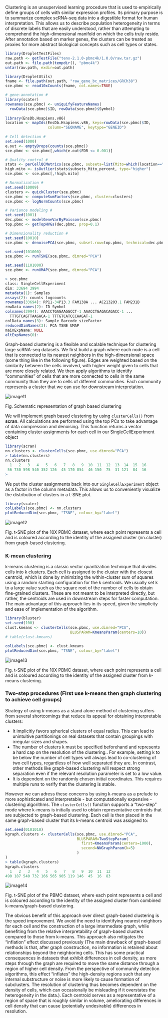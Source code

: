 Clustering is an unsupervised learning procedure that is used to empirically define groups of cells with similar expression profiles. Its primary purpose is to summarize complex scRNA-seq data into a digestible format for human interpretation. This allows us to describe population heterogeneity in terms of discrete labels that are easily understood, rather than attempting to comprehend the high-dimensional manifold on which the cells truly reside. After annotation based on marker genes, the clusters can be treated as proxies for more abstract biological concepts such as cell types or states.

```r
library(DropletTestFiles)
raw.path <- getTestFile("tenx-2.1.0-pbmc4k/1.0.0/raw.tar.gz")
out.path <- file.path(tempdir(), "pbmc4k")
untar(raw.path, exdir=out.path)

library(DropletUtils)
fname <- file.path(out.path, "raw_gene_bc_matrices/GRCh38")
sce.pbmc <- read10xCounts(fname, col.names=TRUE)

# gene-annotation #
library(scater)
rownames(sce.pbmc) <- uniquifyFeatureNames(
  rowData(sce.pbmc)$ID, rowData(sce.pbmc)$Symbol)
  
library(EnsDb.Hsapiens.v86)
location <- mapIds(EnsDb.Hsapiens.v86, keys=rowData(sce.pbmc)$ID, 
                   column="SEQNAME", keytype="GENEID")
                   
# Cell detection #
set.seed(1000)
e.out <- emptyDrops(counts(sce.pbmc))
sce.pbmc <- sce.pbmc[,which(e.out$FDR <= 0.001)]

# Quality control #
stats <- perCellQCMetrics(sce.pbmc, subsets=list(Mito=which(location=="MT")))
high.mito <- isOutlier(stats$subsets_Mito_percent, type="higher")
sce.pbmc <- sce.pbmc[,!high.mito]

# Normalization # 
set.seed(10009)
clusters <- quickCluster(sce.pbmc)
sce.pbmc <- computeSumFactors(sce.pbmc, cluster=clusters)
sce.pbmc <- logNormCounts(sce.pbmc)

# Variance modeling #
set.seed(1001)
dec.pbmc <- modelGeneVarByPoisson(sce.pbmc)
top.pbmc <- getTopHVGs(dec.pbmc, prop=0.1)

# Dimensionality reduction # 
set.seed(10010)
sce.pbmc <- denoisePCA(sce.pbmc, subset.row=top.pbmc, technical=dec.pbmc)

set.seed(101000)
sce.pbmc <- runTSNE(sce.pbmc, dimred="PCA")

set.seed(1101000)
sce.pbmc <- runUMAP(sce.pbmc, dimred="PCA")

> sce.pbmc
class: SingleCellExperiment 
dim: 33694 3994 
metadata(1): Samples
assays(2): counts logcounts
rownames(33694): RP11-34P13.3 FAM138A ... AC213203.1 FAM231B
rowData names(2): ID Symbol
colnames(3994): AAACCTGAGAAGGCCT-1 AAACCTGAGACAGACC-1 ...
  TTTGTCAGTTAAGACA-1 TTTGTCATCCCAAGAT-1
colData names(3): Sample Barcode sizeFactor
reducedDimNames(3): PCA TSNE UMAP
mainExpName: NULL
altExpNames(0):
```

Graph-based clustering is a flexible and scalable technique for clustering large scRNA-seq datasets. We first build a graph where each node is a cell that is connected to its nearest neighbors in the high-dimensional space (some thing like in the following figure). Edges are weighted based on the similarity between the cells involved, with higher weight given to cells that are more closely related. We then apply algorithms to identify “communities” of cells that are more connected to cells in the same community than they are to cells of different communities. Each community represents a cluster that we can use for downstream interpretation.

![image11](https://user-images.githubusercontent.com/85447250/212389295-f3b3ebf0-8b6e-480a-a337-31332b53daca.png)

Fig. Schematic representation of graph based clustering

We will implement graph based clustering by using `clusterCells()` from  **scran**. All calculations are performed using the top PCs to take advantage of data compression and denoising. This function returns a vector containing cluster assignments for each cell in our SingleCellExperiment object

```r
library(scran)
nn.clusters <- clusterCells(sce.pbmc, use.dimred="PCA")
> table(nn.clusters)
nn.clusters
  1   2   3   4   5   6   7   8   9  10  11  12  13  14  15  16 
 56 730 598 540 352 126  45 170 854  46 150  75  31 121  84  16 
> 
```
We put the cluster assignments back into our `SingleCellExperiment` object as a factor in the column metadata. This allows us to conveniently visualize the distribution of clusters in a t-SNE plot.

```r
library(scater)
colLabels(sce.pbmc) <- nn.clusters
plotReducedDim(sce.pbmc, "TSNE", colour_by="label")
```

![image12](https://user-images.githubusercontent.com/85447250/212417830-55f5c690-a382-4d8e-ab85-f314771368eb.png)

Fig. t-SNE plot of the 10X PBMC dataset, where each point represents a cell and is coloured according to the identity of the assigned cluster (nn.cluster) from graph-based clustering.

### K-mean clustering 

k-means clustering is a classic vector quantization technique that divides cells into k clusters. Each cell is assigned to the cluster with the closest centroid, which is done by minimizing the within-cluster sum of squares using a random starting configuration for the k centroids. We usually set k to a large value such as the square root of the number of cells to obtain fine-grained clusters. These are not meant to be interpreted directly, but rather, the centroids are used in downstream steps for faster computation. The main advantage of this approach lies in its speed, given the simplicity and ease of implementation of the algorithm.

```r
library(bluster)
set.seed(100)
clust.kmeans <- clusterCells(sce.pbmc, use.dimred="PCA", 
                             BLUSPARAM=KmeansParam(centers=10))
# table(clust.kmeans)

colLabels(sce.pbmc) <- clust.kmeans
plotReducedDim(sce.pbmc, "TSNE", colour_by="label")
```
![image13](https://user-images.githubusercontent.com/85447250/212501862-57612560-6a3b-4ff6-8a55-4e137409366c.png)

Fig. t-SNE plot of the 10X PBMC dataset, where each point represents a cell and is coloured according to the identity of the assigned cluster from k-means clustering. 


### Two-step procedures (First use k-means then graph clustering to achieve cell groups)

Strategy of using k-means as a stand alone method of clustering suffers from several shortcomings that reduce its appeal for obtaining interpretable clusters:

+ It implicitly favors spherical clusters of equal radius. This can lead to unintuitive partitionings on real datasets that contain groupings with irregular sizes and shapes.
+ The number of clusters k must be specified beforehand and represents a hard cap on the resolution of the clustering.. For example, setting k to be below the number of cell types will always lead to co-clustering of two cell types, regardless of how well separated they are. In contrast, other methods like graph-based clustering will respect strong separation even if the relevant resolution parameter is set to a low value.
+ It is dependent on the randomly chosen initial coordinates. This requires multiple runs to verify that the clustering is stable.

However we can adress these concerns by using k-means as a prelude to more sophisticated and interpretable - but computationally expensive - clustering algorithms. The `clusterCells()` function supports a “two-step” mode where k-means is initially used to obtain representative centroids that are subjected to graph-based clustering. Each cell is then placed in the same graph-based cluster that its k-means centroid was assigned to:

```r
set.seed(0101010)
kgraph.clusters <- clusterCells(sce.pbmc, use.dimred="PCA",
                                BLUSPARAM=TwoStepParam(
                                  first=KmeansParam(centers=1000),
                                  second=NNGraphParam(k=5)
                                )
)
> table(kgraph.clusters)
kgraph.clusters
  1   2   3   4   5   6   7   8   9  10  11  12 
490 187 540 732 166 565 905 119 146  45  16  83 
```

![image14](https://user-images.githubusercontent.com/85447250/212503651-37ae3160-79af-449a-8710-34a6c3326280.png)

Fig. t-SNE plot of the PBMC dataset, where each point represents a cell and is coloured according to the identity of the assigned cluster from combined k-means/graph-based clustering.

The obvious benefit of this approach over direct graph-based clustering is the speed improvement. We avoid the need to identifying nearest neighbors for each cell and the construction of a large intermediate graph, while benefiting from the relative interpretability of graph-based clusters compared to those from k-means. This approach also mitigates the “inflation” effect discussed previously (The main drawback of graph-based methods is that, after graph construction, no information is retained about relationships beyond the neighboring cells. This has some practical consequences in datasets that exhibit differences in cell density, as more steps through the graph are required to move the same distance through a region of higher cell density. From the perspective of community detection algorithms, this effect “inflates” the high-density regions such that any internal substructure or noise is more likely to cause formation of subclusters. The resolution of clustering thus becomes dependent on the density of cells, which can occasionally be misleading if it overstates the heterogeneity in the data.). Each centroid serves as a representative of a region of space that is roughly similar in volume, ameliorating differences in cell density that can cause (potentially undesirable) differences in resolution.
















